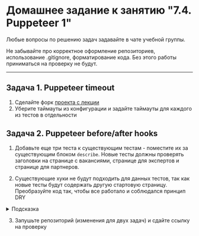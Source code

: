 # Домашнее задание к занятию "7.4. Puppeteer 1"

Любые вопросы по решению задач задавайте в чате учебной группы.

Не забывайте про корректное оформление репозиториев, использование .gitignore, форматирование кода. Без этого работы приниматься на проверку не будут.

---

## Задача 1. Puppeteer timeout

1. Сделайте форк [проекта с лекции](https://github.com/netology-code/jsaqa-code/tree/main/7.4/puppeteer)
2. Уберите таймауты из конфигурации и задайте таймауты для каждого из тестов в отдельности


## Задача 2. Puppeteer before/after hooks

1. Добавьте еще три теста к существующим тестам - поместите их за существующим блоком `describe`.
    Новые тесты должны проверять заголовки на странице с вакансиями, странице для экспертов и странице для партнеров.
    
2. Существующие хуки не будут подходить для данных тестов, так как новые тесты будут содержать другую стартовую страницу. 
    Преобразуйте код так, чтобы все работало и соблюдался принцип DRY
    
<details>
  <summary>Подсказка</summary>
  
  Хуки можно использовать в разных местах и не один раз. Поместив их в логические блоги, в которых они будут работать (например, для внутри блока `describe`). 
  При этом, выше по иерархии кода они не будут действовать (работает стандартный принцип зоны видимости)
  
</details>

3. Запушьте репозиторий (изменения для двух задач) и сдайте ссылку на проверку

    
   
